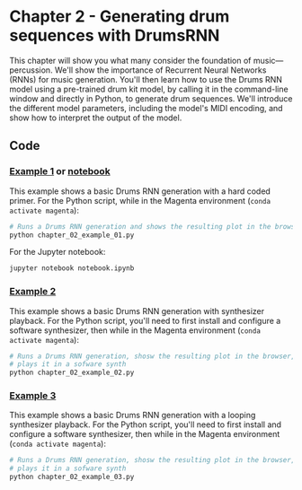 # Chapter 2 - Generating drum sequences with DrumsRNN

This chapter will show you what many consider the foundation of music—percussion. We'll show the importance of Recurrent Neural Networks (RNNs) for music generation. You'll then learn how to use the Drums RNN model using a pre-trained drum kit model, by calling it in the command-line window and directly in Python, to generate drum sequences.  We'll introduce the different model parameters, including the model's MIDI encoding, and show how to interpret the output of the model.

## Code

### [Example 1](chapter_02_example_01.py) or [notebook](notebook.ipynb)

This example shows a basic Drums RNN generation with a hard coded primer. For the Python script, while in the Magenta environment (`conda activate magenta`):

```bash
# Runs a Drums RNN generation and shows the resulting plot in the browser
python chapter_02_example_01.py
```

For the Jupyter notebook:

```bash
jupyter notebook notebook.ipynb
```

### [Example 2](chapter_09_example_02.py)

This example shows a basic Drums RNN generation with synthesizer playback. For the Python script, you'll need to first install and configure a software synthesizer, then while in the Magenta environment (`conda activate magenta`):

```bash
# Runs a Drums RNN generation, shosw the resulting plot in the browser, and
# plays it in a sofware synth
python chapter_02_example_02.py
```

### [Example 3](chapter_02_example_03.py)

This example shows a basic Drums RNN generation with a looping synthesizer playback. For the Python script, you'll need to first install and configure a software synthesizer, then while in the Magenta environment (`conda activate magenta`):

```bash
# Runs a Drums RNN generation, shosw the resulting plot in the browser, and
# plays it in a sofware synth
python chapter_02_example_03.py
```
